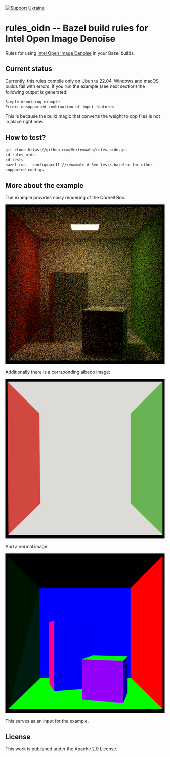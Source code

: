 [![Support Ukraine](https://img.shields.io/badge/Support-Ukraine-FFD500?style=flat&labelColor=005BBB)](https://opensource.fb.com/support-ukraine)

# rules_oidn -- Bazel build rules for Intel Open Image Denoise

Rules for using [Intel Open Image Denoise](https://www.openimagedenoise.org/) in your Bazel builds.

## Current status

Currently, this rules compile only on Ubun tu 22.04. 
Windows and macOS builds fail with errors.
If you run the example (see next section) the following output is generated:

```shell
Simple denoising example
Error: unsupported combination of input features
```

This is because the build magic that converts the weight to cpp files is not in place right now.

## How to test?

```shell
git clone https://github.com/Vertexwahn/rules_oidn.git
cd rules_oidn
cd tests
bazel run --config=gcc11 //:example # See test/.bazelrc for other supported configs
```

## More about the example

The example provides noisy rendering of the Cornell Box.

![Noisy](tests/data/noisy_10spp.png)

Additionally there is a corrsponding albedo image:

![Noisy](tests/data/albedo_10spp.png)

And a normal image:

![Noisy](tests/data/normal_10spp.png)

This serves as an input for the example.

## License

This work is published under the Apache 2.0 License.
